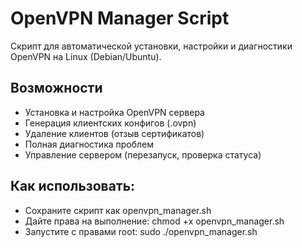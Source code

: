 # OpenVPN Manager Script
Скрипт для автоматической установки, настройки и диагностики OpenVPN на Linux (Debian/Ubuntu).

## Возможности
- Установка и настройка OpenVPN сервера
- Генерация клиентских конфигов (.ovpn)
- Удаление клиентов (отзыв сертификатов)
- Полная диагностика проблем
- Управление сервером (перезапуск, проверка статуса)

## Как использовать:
- Сохраните скрипт как openvpn_manager.sh
- Дайте права на выполнение: chmod +x openvpn_manager.sh
- Запустите с правами root: sudo ./openvpn_manager.sh
